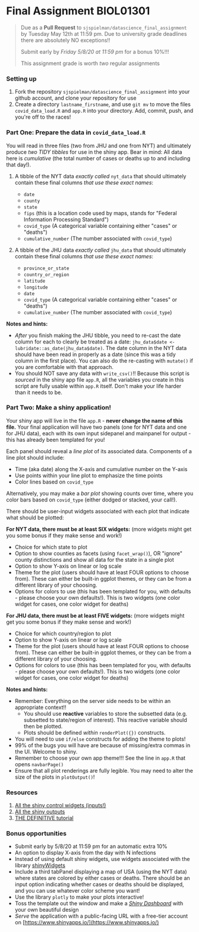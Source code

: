 # Final Assignment BIOL01301

> Due as a **Pull Request** to `sjspielman/datascience_final_assignment` by Tuesday May 12th at 11:59 pm. Due to university grade deadlines there are absolutely NO exceptions!!
> 
> Submit early by *Friday 5/8/20 at 11:59 pm* for a bonus 10%!!!
>
> This assignment grade is worth *two* regular assignments

### Setting up

1. Fork the repository `sjspielman/datascience_final_assignment` into your github account, and clone your repository for use
2. Create a directory `lastname_firstname`, and use `git mv` to move the files `covid_data_load.R` and `app.R` into your directory. Add, commit, push, and you're off to the races!

### Part One: Prepare the data in `covid_data_load.R`

You will read in three files (two from JHU and one from NYT) and ultimately produce *two TIDY tibbles* for use in the shiny app. Bear in mind: All data here is *cumulative* (the total number of cases or deaths up to and including that day!).


1) A tibble of the NYT data *exactly called* `nyt_data` that should ultimately contain these final columns *that use these exact names*:

	+ `date`
	+ `county`
	+ `state`
	+ `fips` (this is a location code used by maps, stands for "Federal Information Processing Standard")
	+ `covid_type` (A categorical variable containing either "cases" or "deaths")
	+ `cumulative_number` (The number associated with `covid_type`)

2) A tibble of the JHU data *exactly called* `jhu_data` that should ultimately contain these final columns *that use these exact names*:

	+ `province_or_state`
	+ `country_or_region`
	+ `latitude`
	+ `longitude`
	+ `date`
	+ `covid_type` (A categorical variable containing either "cases" or "deaths")
	+ `cumulative_number` (The number associated with `covid_type`)


**Notes and hints:**

+ *After* you finish making the JHU tibble, you need to re-cast the date column for each to clearly be treated as a date: `jhu_data$date <- lubridate::as_date(jhu_data$date)`. The date column in the NYT data should have been read in properly as a date (since this was a tidy column in the first place). You can also do the re-casting with `mutate()` if you are comfortable with that approach.
+ You should NOT save any data with `write_csv()`!! Because this script is *sourced* in the shiny app file `app.R`, all the variables you create in this script are fully usable within `app.R` itself. Don't make your life harder than it needs to be.

### Part Two: Make a shiny application!

Your shiny app will live in the file `app.R` - **never change the name of this file.** Your final application will have two panels (one for NYT data and one for JHU data), each with its own input sidepanel and mainpanel for output - this has already been templated for you!

Each panel should reveal a *line plot* of its associated data. Components of a line plot should include:

+ Time (aka date) along the X-axis and cumulative number on the Y-axis
+ Use points within your line plot to emphasize the time points
+ Color lines based on `covid_type`

Alternatively, you may make a *bar plot* showing counts over time, where you color bars based on `covid_type` (either dodged or stacked, your call!). 

There should be user-input widgets associated with each plot that indicate what should be plotted:

**For NYT data, there must be at least SIX widgets:** (more widgets might get you some bonus if they make sense and work!)

+ Choice for which state to plot
+ Option to show counties as facets (using `facet_wrap()`), OR "ignore" county distinctions and show all data for the state in a single plot
+ Option to show Y-axis on linear or log scale
+ Theme for the plot (users should have at least FOUR options to choose from). These can either be built-in ggplot themes, or they can be from a different library of your choosing.
+ Options for colors to use (this has been templated for you, with defaults - please choose your own defaults!). This is two widgets (one color widget for cases, one color widget for deaths)

**For JHU data, there must be at least FIVE widgets:** (more widgets might get you some bonus if they make sense and work!)

+ Choice for which country/region to plot
+ Option to show Y-axis on linear or log scale
+ Theme for the plot (users should have at least FOUR options to choose from). These can either be built-in ggplot themes, or they can be from a different library of your choosing.
+ Options for colors to use (this has been templated for you, with defaults - please choose your own defaults!). This is two widgets (one color widget for cases, one color widget for deaths)
    


**Notes and hints:**
+ Remember: Everything on the server side needs to be within an appropriate context!!
    + You should use **reactive** variables to store the subsetted data (e.g. subsetted to state/region of interest). This reactive variable should then be plotted.
    + Plots should be defined *within* `renderPlot({})` constructs.
+ You will need to use `if/else` constructs for adding the theme to plots! 
+ 99% of the bugs you will have are because of missing/extra commas in the UI. Welcome to shiny.
+ Remember to choose your own app theme!!! See the line in `app.R` that opens `navbarPage()`
+ Ensure that all plot renderings are fully legible. You may need to alter the size of the plots in `plotOutput()`! 
	
### Resources

1. [All the shiny control widgets (inputs!)](https://shiny.rstudio.com/tutorial/written-tutorial/lesson3/)
2. [All the shiny outputs](https://shiny.rstudio.com/tutorial/written-tutorial/lesson4/)
3. [THE DEFINITIVE tutorial](https://shiny.rstudio.com/tutorial/)


### Bonus opportunities

+ Submit early by 5/8/20 at 11:59 pm for an automatic extra 10%
+ An option to display X-axis from the day with N infections
+ Instead of using default shiny widgets, use widgets associated with the library [shinyWidgets](https://github.com/dreamRs/shinyWidgets)
+ Include a third tabPanel displaying a map of USA (using the NYT data) where states are colored by either cases or deaths. There should be an input option indicating whether cases or deaths should be displayed, and you can use whatever color scheme you want!
+ Use the library `plotly` to make your plots interactive! 
+ Toss the template out the window and make a [*Shiny Dashboard*](https://rstudio.github.io/shinydashboard/) with your own beautiful design
+ *Serve* the application with a public-facing URL with a free-tier account on [https://www.shinyapps.io/](https://www.shinyapps.io/)
